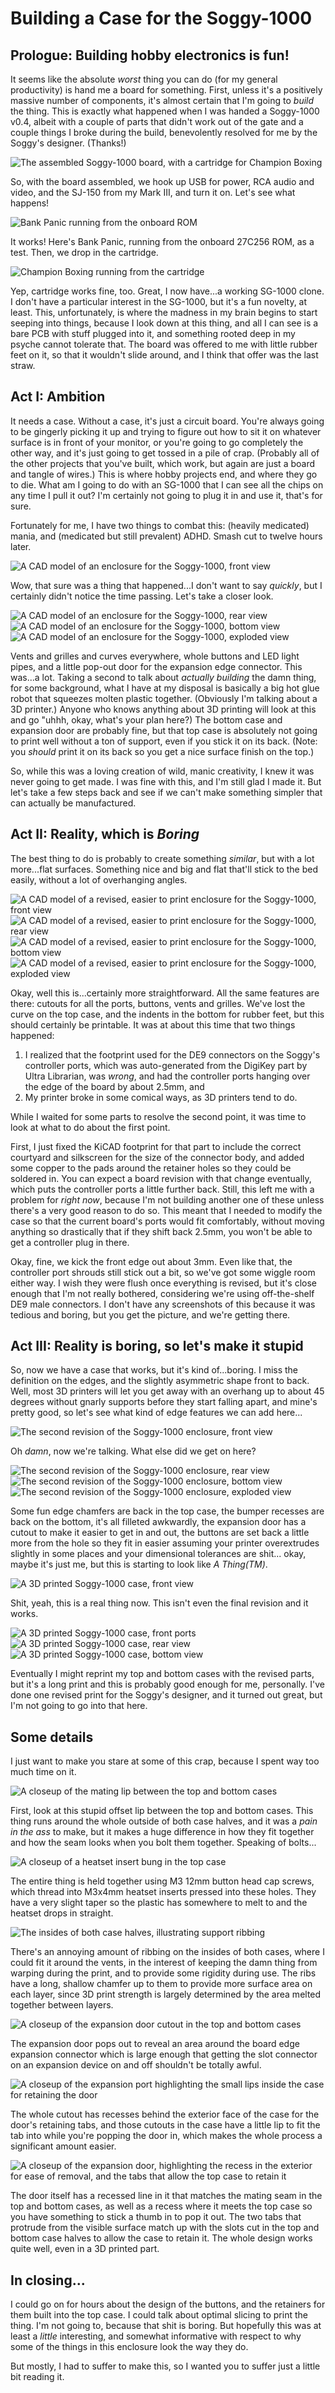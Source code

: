 # Building a Case for the Soggy-1000

## Prologue: Building hobby electronics is fun!

It seems like the absolute _worst_ thing you can do (for my general productivity) is hand me a board for something. First, unless it's a positively massive number of components, it's almost certain that I'm going to _build_ the thing. This is exactly what happened when I was handed a Soggy-1000 v0.4, albeit with a couple of parts that didn't work out of the gate and a couple things I broke during the build, benevolently resolved for me by the Soggy's designer. (Thanks!)

![The assembled Soggy-1000 board, with a cartridge for Champion Boxing](images/Soggy%20board.png)

So, with the board assembled, we hook up USB for power, RCA audio and video, and the SJ-150 from my Mark III, and turn it on. Let's see what happens!

![Bank Panic running from the onboard ROM](images/Bank%20Panic.png)

It works! Here's Bank Panic, running from the onboard 27C256 ROM, as a test. Then, we drop in the cartridge.

![Champion Boxing running from the cartridge](images/Champion%20Boxing.png)

Yep, cartridge works fine, too. Great, I now have...a working SG-1000 clone. I don't have a particular interest in the SG-1000, but it's a fun novelty, at least. This, unfortunately, is where the madness in my brain begins to start seeping into things, because I look down at this thing, and all I can see is a bare PCB with stuff plugged into it, and something rooted deep in my psyche cannot tolerate that. The board was offered to me with little rubber feet on it, so that it wouldn't slide around, and I think that offer was the last straw.

## Act I: Ambition

It needs a case. Without a case, it's just a circuit board. You're always going to be gingerly picking it up and trying to figure out how to sit it on whatever surface is in front of your monitor, or you're going to go completely the other way, and it's just going to get tossed in a pile of crap. (Probably all of the other projects that you've built, which work, but again are just a board and tangle of wires.) This is where hobby projects end, and where they go to die. What am I going to do with an SG-1000 that I can see all the chips on any time I pull it out? I'm certainly not going to plug it in and use it, that's for sure.

Fortunately for me, I have two things to combat this: (heavily medicated) mania, and (medicated but still prevalent) ADHD. Smash cut to twelve hours later.

![A CAD model of an enclosure for the Soggy-1000, front view](images/Soggy%20Case%20rev0.png)

Wow, that sure was a thing that happened...I don't want to say _quickly_, but I certainly didn't notice the time passing. Let's take a closer look.

![A CAD model of an enclosure for the Soggy-1000, rear view](images/Soggy%20Case%20rev0%20rear.png)
![A CAD model of an enclosure for the Soggy-1000, bottom view](images/Soggy%20Case%20rev0%20bottom.png)
![A CAD model of an enclosure for the Soggy-1000, exploded view](images/Soggy%20Case%20rev0%20exploded.png)

Vents and grilles and curves everywhere, whole buttons and LED light pipes, and a little pop-out door for the expansion edge connector. This was...a lot. Taking a second to talk about _actually building_ the damn thing, for some background, what I have at my disposal is basically a big hot glue robot that squeezes molten plastic together. (Obviously I'm talking about a 3D printer.) Anyone who knows anything about 3D printing will look at this and go "uhhh, okay, what's your plan here?) The bottom case and expansion door are probably fine, but that top case is absolutely not going to print well without a ton of support, even if you stick it on its back. (Note: you _should_ print it on its back so you get a nice surface finish on the top.)

So, while this was a loving creation of wild, manic creativity, I knew it was never going to get made. I was fine with this, and I'm still glad I made it. But let's take a few steps back and see if we can't make something simpler that can actually be manufactured.

## Act II: Reality, which is _Boring_

The best thing to do is probably to create something _similar_, but with a lot more...flat surfaces. Something nice and big and flat that'll stick to the bed easily, without a lot of overhanging angles.

![A CAD model of a revised, easier to print enclosure for the Soggy-1000, front view](images/Soggy%20Case%20rev1.png)
![A CAD model of a revised, easier to print enclosure for the Soggy-1000, rear view](images/Soggy%20Case%20rev1%20rear.png)
![A CAD model of a revised, easier to print enclosure for the Soggy-1000, bottom view](images/Soggy%20Case%20rev1%20bottom.png)
![A CAD model of a revised, easier to print enclosure for the Soggy-1000, exploded view](images/Soggy%20Case%20rev1%20exploded.png)

Okay, well this is...certainly more straightforward. All the same features are there: cutouts for all the ports, buttons, vents and grilles. We've lost the curve on the top case, and the indents in the bottom for rubber feet, but this should certainly be printable. It was at about this time that two things happened:

1) I realized that the footprint used for the DE9 connectors on the Soggy's controller ports, which was auto-generated from the DigiKey part by Ultra Librarian, was _wrong_, and had the controller ports hanging over the edge of the board by about 2.5mm, and
2) My printer broke in some comical ways, as 3D printers tend to do.

While I waited for some parts to resolve the second point, it was time to look at what to do about the first point.

First, I just fixed the KiCAD footprint for that part to include the correct courtyard and silkscreen for the size of the connector body, and added some copper to the pads around the retainer holes so they could be soldered in. You can expect a board revision with that change eventually, which puts the controller ports a little further back. Still, this left me with a problem for _right now_, because I'm not building another one of these unless there's a very good reason to do so. This meant that I needed to modify the case so that the current board's ports would fit comfortably, without moving anything so drastically that if they shift back 2.5mm, you won't be able to get a controller plug in there.

Okay, fine, we kick the front edge out about 3mm. Even like that, the controller port shrouds still stick out a bit, so we've got some wiggle room either way. I wish they were flush once everything is revised, but it's close enough that I'm not really bothered, considering we're using off-the-shelf DE9 male connectors. I don't have any screenshots of this because it was tedious and boring, but you get the picture, and we're getting there.

## Act III: Reality is boring, so let's make it stupid

So, now we have a case that works, but it's kind of...boring. I miss the definition on the edges, and the slightly asymmetric shape front to back. Well, most 3D printers will let you get away with an overhang up to about 45 degrees without gnarly supports before they start falling apart, and mine's pretty good, so let's see what kind of edge features we can add here...

![The second revision of the Soggy-1000 enclosure, front view](images/Soggy%20Case%20rev2.png)

Oh _damn_, now we're talking. What else did we get on here?

![The second revision of the Soggy-1000 enclosure, rear view](images/Soggy%20Case%20rev2%20rear.png)
![The second revision of the Soggy-1000 enclosure, bottom view](images/Soggy%20Case%20rev2%20bottom.png)
![The second revision of the Soggy-1000 enclosure, exploded view](images/Soggy%20Case%20rev2%20exploded.png)

Some fun edge chamfers are back in the top case, the bumper recesses are back on the bottom, it's all filleted awkwardly, the expansion door has a cutout to make it easier to get in and out, the buttons are set back a little more from the hole so they fit in easier assuming your printer overextrudes slightly in some places and your dimensional tolerances are shit... okay, maybe it's just me, but this is starting to look like _A Thing(TM)_. 

![A 3D printed Soggy-1000 case, front view](images/Soggy%20Case%20Print%20front.png)

Shit, yeah, this is a real thing now. This isn't even the final revision and it works.

![A 3D printed Soggy-1000 case, front ports](images/Soggy%20Case%20Print%20Ports.png)
![A 3D printed Soggy-1000 case, rear view](images/Soggy%20Case%20Print%20Rear.png)
![A 3D printed Soggy-1000 case, bottom view](images/Soggy%20Case%20Print%20Bottom.png)

Eventually I might reprint my top and bottom cases with the revised parts, but it's a long print and this is probably good enough for me, personally. I've done one revised print for the Soggy's designer, and it turned out great, but I'm not going to go into that here.

## Some details

I just want to make you stare at some of this crap, because I spent way too much time on it.

![A closeup of the mating lip between the top and bottom cases](images/Soggy%20Case%20rev2%20mating%20lip.png)

First, look at this stupid offset lip between the top and bottom cases. This thing runs around the whole outside of both case halves, and it was a _pain in the ass_ to make, but it makes a huge difference in how they fit together and how the seam looks when you bolt them together. Speaking of bolts...

![A closeup of a heatset insert bung in the top case](images/Soggy%20Case%20rev2%20heatset%20holes.png)

The entire thing is held together using M3 12mm button head cap screws, which thread into M3x4mm heatset inserts pressed into these holes. They have a very slight taper so the plastic has somewhere to melt to and the heatset drops in straight.

![The insides of both case halves, illustrating support ribbing](images/Soggy%20Case%20rev2%20ribbing.png)

There's an annoying amount of ribbing on the insides of both cases, where I could fit it around the vents, in the interest of keeping the damn thing from warping during the print, and to provide some rigidity during use. The ribs have a long, shallow chamfer up to them to provide more surface area on each layer, since 3D print strength is largely determined by the area melted together between layers.

![A closeup of the expansion door cutout in the top and bottom cases](images/Soggy%20Case%20rev2%20expansion%20cutout.png)

The expansion door pops out to reveal an area around the board edge expansion connector which is large enough that getting the slot connector on an expansion device on and off shouldn't be totally awful.

![A closeup of the expansion port highlighting the small lips inside the case for retaining the door](images/Soggy%20Case%20rev2%20expansion%20door%20slots.png)

The whole cutout has recesses behind the exterior face of the case for the door's retaining tabs, and those cutouts in the case have a little lip to fit the tab into while you're popping the door in, which makes the whole process a significant amount easier.

![A closeup of the expansion door, highlighting the recess in the exterior for ease of removal, and the tabs that allow the top case to retain it](images/Soggy%20Case%20rev2%20expansion%20door.png)

The door itself has a recessed line in it that matches the mating seam in the top and bottom cases, as well as a recess where it meets the top case so you have something to stick a thumb in to pop it out. The two tabs that protrude from the visible surface match up with the slots cut in the top and bottom case halves to allow the case to retain it. The whole design works quite well, even in a 3D printed part.

## In closing...

I could go on for hours about the design of the buttons, and the retainers for them built into the top case. I could talk about optimal slicing to print the thing. I'm not going to, because that shit is boring. But hopefully this was at least a _little_ interesting, and somewhat informative with respect to why some of the things in this enclosure look the way they do.

But mostly, I had to suffer to make this, so I wanted you to suffer just a little bit reading it.
